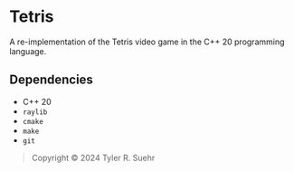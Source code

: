 # Tetris

A re-implementation of the Tetris video game in the C++ 20 programming language.

## Dependencies
- C++ 20
- `raylib`
- `cmake`
- `make`
- `git`

> Copyright © 2024 Tyler R. Suehr

